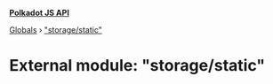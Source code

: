**[Polkadot JS API](../README.md)**

[Globals](../globals.md) › ["storage/static"](_storage_static_.md)

# External module: "storage/static"